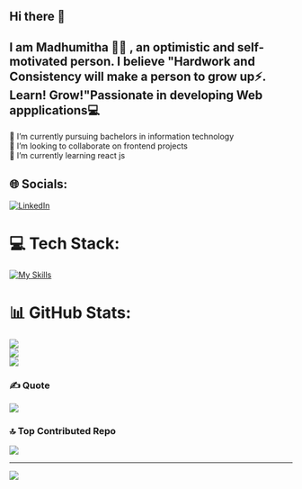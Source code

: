 ## Hi there 👋 

## I am Madhumitha 👩‍🦰 , an optimistic and self-motivated person. I believe "Hardwork and Consistency will make a person to grow up⚡. Learn! Grow!"Passionate in developing Web appplications💻
🔭 I’m currently pursuing bachelors in information technology<br>👯 I’m looking to collaborate on frontend projects<br>🌱 I’m currently learning react js<br>



## 🌐 Socials:
[![LinkedIn](https://img.shields.io/badge/LinkedIn-%230077B5.svg?logo=linkedin&logoColor=white)](https://linkedin.com/in/madhumitha-a-249944270) 

# 💻 Tech Stack:
[![My Skills](https://skillicons.dev/icons?i=html,css,js,bootstrap,java,c)](https://skillicons.dev)


# 📊 GitHub Stats:
![](https://github-readme-stats.vercel.app/api?username=Madhumitha0704&theme=chartreuse-dark&hide_border=false&include_all_commits=false&count_private=false)<br/>
![](https://github-readme-streak-stats.herokuapp.com/?user=Madhumitha0704&theme=chartreuse-dark&hide_border=false)<br/>
![](https://github-readme-stats.vercel.app/api/top-langs/?username=Madhumitha0704&theme=chartreuse-dark&hide_border=false&include_all_commits=false&count_private=false&layout=compact)

### ✍️  Quote
![](https://quotes-github-readme.vercel.app/api?type=vetical&theme=tokyonight)

### 🔝 Top Contributed Repo
![](https://github-contributor-stats.vercel.app/api?username=Madhumitha0704&limit=5&theme=dark&combine_all_yearly_contributions=true)

---
[![](https://visitcount.itsvg.in/api?id=Madhumitha0704&icon=3&color=8)](https://visitcount.itsvg.in)

<!-- Proudly created with GPRM ( https://gprm.itsvg.in ) -->




